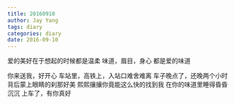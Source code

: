 ```yaml
---
title: 20160910
author: Jay Yang
tags: diary
categories: diary
date: 2016-09-10
---
```


爱的美好在于想起的时候都是温柔
味道，眉目，身心
都是爱的味道

你来送我，好开心
车站里，高铁上，入站口难舍难离
车子晚点了，还晚两个小时
背后蒙上眼睛的刹那好美
熙熙攘攘你竟能这么快的找到我
在你的味道里睡得昏昏沉沉
上车了，有你真好
